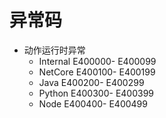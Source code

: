 ﻿# 异常码



- 动作运行时异常
    - Internal
        E400000- E400099
    - NetCore
        E400100- E400199
    - Java
        E400200- E400299
    - Python
        E400300- E400399
    - Node
        E400400- E400499

